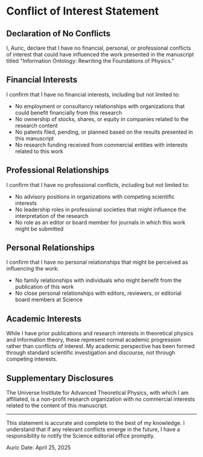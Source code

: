 # Conflict of Interest Statement

## Declaration of No Conflicts

I, Auric, declare that I have no financial, personal, or professional conflicts of interest that could have influenced the work presented in the manuscript titled "Information Ontology: Rewriting the Foundations of Physics."

## Financial Interests

I confirm that I have no financial interests, including but not limited to:
- No employment or consultancy relationships with organizations that could benefit financially from this research
- No ownership of stocks, shares, or equity in companies related to the research content
- No patents filed, pending, or planned based on the results presented in this manuscript
- No research funding received from commercial entities with interests related to this work

## Professional Relationships

I confirm that I have no professional conflicts, including but not limited to:
- No advisory positions in organizations with competing scientific interests
- No leadership roles in professional societies that might influence the interpretation of the research
- No role as an editor or board member for journals in which this work might be submitted

## Personal Relationships

I confirm that I have no personal relationships that might be perceived as influencing the work:
- No family relationships with individuals who might benefit from the publication of this work
- No close personal relationships with editors, reviewers, or editorial board members at Science

## Academic Interests

While I have prior publications and research interests in theoretical physics and information theory, these represent normal academic progression rather than conflicts of interest. My academic perspective has been formed through standard scientific investigation and discourse, not through competing interests.

## Supplementary Disclosures

The Universe Institute for Advanced Theoretical Physics, with which I am affiliated, is a non-profit research organization with no commercial interests related to the content of this manuscript.

--- 

This statement is accurate and complete to the best of my knowledge. I understand that if any relevant conflicts emerge in the future, I have a responsibility to notify the Science editorial office promptly.

Auric
Date: April 25, 2025 